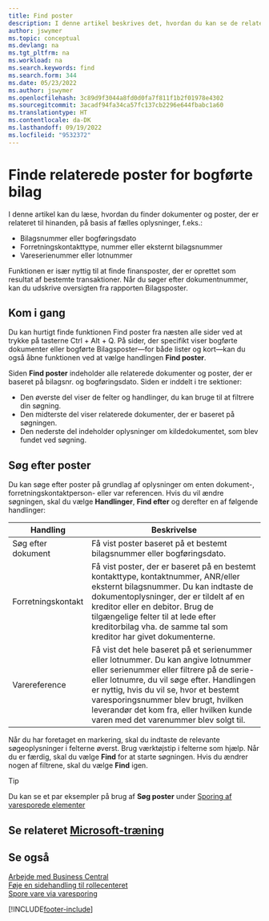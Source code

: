 ```yaml
---
title: Find poster
description: I denne artikel beskrives det, hvordan du kan se de relaterede dokumenter og poster
author: jswymer
ms.topic: conceptual
ms.devlang: na
ms.tgt_pltfrm: na
ms.workload: na
ms.search.keywords: find
ms.search.form: 344
ms.date: 05/23/2022
ms.author: jswymer
ms.openlocfilehash: 3c89d9f3044a8fd0d0fa7f811f1b2f01978e4302
ms.sourcegitcommit: 3acadf94fa34ca57fc137cb2296e644fbabc1a60
ms.translationtype: HT
ms.contentlocale: da-DK
ms.lasthandoff: 09/19/2022
ms.locfileid: "9532372"
---
```

# <a name="finding-related-entries-for-posted-documents"></a>Finde relaterede poster for bogførte bilag 

I denne artikel kan du læse, hvordan du finder dokumenter og poster, der er relateret til hinanden, på basis af fælles oplysninger, f.eks.:

- Bilagsnummer eller bogføringsdato
- Forretningskontakttype, nummer eller eksternt bilagsnummer
- Vareserienummer eller lotnummer

Funktionen er især nyttig til at finde finansposter, der er oprettet som resultat af bestemte transaktioner. Når du søger efter dokumentnummer, kan du udskrive oversigten fra rapporten Bilagsposter.

## <a name="get-started"></a>Kom i gang

Du kan hurtigt finde funktionen Find poster fra næsten alle sider ved at trykke på tasterne Ctrl + Alt + Q. På sider, der specifikt viser bogførte dokumenter eller bogførte Bilagsposter&mdash;for både lister og kort&mdash;kan du også åbne funktionen ved at vælge handlingen **Find poster**.

Siden **Find poster** indeholder alle relaterede dokumenter og poster, der er baseret på bilagsnr. og bogføringsdato. Siden er inddelt i tre sektioner:

- Den øverste del viser de felter og handlinger, du kan bruge til at filtrere din søgning.
- Den midterste del viser relaterede dokumenter, der er baseret på søgningen.
- Den nederste del indeholder oplysninger om kildedokumentet, som blev fundet ved søgning.


<!--
 There are two ways to open this page:

- Choose the ![Lightbulb that opens the Tell Me feature.](media/ui-search/search_small.png "Tell me what you want to do") icon, enter **Find Entries**, and then choose the related link.

    With this way, the **Find Entries** page might be empty, and you'll have to start searching for entries from scratch.
    
- Open a page that displays posted documents or posted documents entries, either a list or a card. Then, locate and select the **Find Entries** action.

    With this way, the **Find Entries**, page will include all related documents and entries based on the document no. and posting date.


    > [!TIP]
    > If you are on a page that has the **Find Entries** action, press crtl+G to open the **Find Entries** page directly. 
-->

## <a name="search-for-entries"></a>Søg efter poster

Du kan søge efter poster på grundlag af oplysninger om enten dokument-, forretningskontaktperson- eller var referencen. Hvis du vil ændre søgningen, skal du vælge **Handlinger**, **Find efter** og derefter en af følgende handlinger:

|Handling|Beskrivelse|
|------|-----------|
|Søg efter dokument|Få vist poster baseret på et bestemt bilagsnummer eller bogføringsdato.|
|Forretningskontakt |Få vist poster, der er baseret på en bestemt kontakttype, kontaktnummer, ANR/eller eksternt bilagsnummer. Du kan indtaste de dokumentoplysninger, der er tildelt af en kreditor eller en debitor. Brug de tilgængelige felter til at lede efter kreditorbilag vha. de samme tal som kreditor har givet dokumenterne.|
|Varereference|Få vist det hele baseret på et serienummer eller lotnummer. Du kan angive lotnummer eller serienummer eller filtrere på de serie- eller lotnumre, du vil søge efter. Handlingen er nyttig, hvis du vil se, hvor et bestemt varesporingsnummer blev brugt, hvilken leverandør det kom fra, eller hvilken kunde varen med det varenummer blev solgt til.|

Når du har foretaget en markering, skal du indtaste de relevante søgeoplysninger i felterne øverst. Brug værktøjstip i felterne som hjælp. Når du er færdig, skal du vælge **Find** for at starte søgningen. Hvis du ændrer nogen af filtrene, skal du vælge **Find** igen.

> [!TIP]
> Du kan se et par eksempler på brug af **Søg poster** under [Sporing af varesporede elementer](inventory-how-to-trace-item-tracked-items.md) <!--and [Walkthrough: Tracing Serial-Lot Numbers](walkthrough-tracing-serial-lot-numbers.md). -->

## <a name="see-related-microsoft-training"></a>Se relateret [Microsoft-træning](/training/modules/user-interface-dynamics-365-business-central/index)

## <a name="see-also"></a>Se også

[Arbejde med Business Central](ui-work-product.md)  
[Føje en sidehandling til rollecenteret](ui-bookmarks.md)  
[Spore vare via varesporing](inventory-how-to-trace-item-tracked-items.md)  


[!INCLUDE[footer-include](includes/footer-banner.md)]
